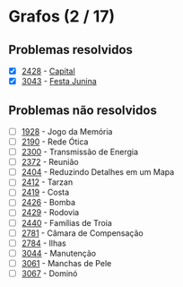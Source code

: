 # Grafos (2 / 17)



## Problemas resolvidos

  - [x]  [2428](https://www.urionlinejudge.com.br/judge/pt/problems/view/2428) - [Capital](https://github.dev/potigol/uoj-potigol/blob/master/src/2400/2428.poti)
  - [x]  [3043](https://www.urionlinejudge.com.br/judge/pt/problems/view/3043) - [Festa Junina](https://github.dev/potigol/uoj-potigol/blob/master/src/3000/3043.poti)

## Problemas não resolvidos

  - [ ]  [1928](https://www.urionlinejudge.com.br/judge/pt/problems/view/1928) - Jogo da Memória
  - [ ]  [2190](https://www.urionlinejudge.com.br/judge/pt/problems/view/2190) - Rede Ótica
  - [ ]  [2300](https://www.urionlinejudge.com.br/judge/pt/problems/view/2300) - Transmissão de Energia
  - [ ]  [2372](https://www.urionlinejudge.com.br/judge/pt/problems/view/2372) - Reunião
  - [ ]  [2404](https://www.urionlinejudge.com.br/judge/pt/problems/view/2404) - Reduzindo Detalhes em um Mapa
  - [ ]  [2412](https://www.urionlinejudge.com.br/judge/pt/problems/view/2412) - Tarzan
  - [ ]  [2419](https://www.urionlinejudge.com.br/judge/pt/problems/view/2419) - Costa
  - [ ]  [2426](https://www.urionlinejudge.com.br/judge/pt/problems/view/2426) - Bomba
  - [ ]  [2429](https://www.urionlinejudge.com.br/judge/pt/problems/view/2429) - Rodovia
  - [ ]  [2440](https://www.urionlinejudge.com.br/judge/pt/problems/view/2440) - Famílias de Troia
  - [ ]  [2781](https://www.urionlinejudge.com.br/judge/pt/problems/view/2781) - Câmara de Compensação
  - [ ]  [2784](https://www.urionlinejudge.com.br/judge/pt/problems/view/2784) - Ilhas
  - [ ]  [3044](https://www.urionlinejudge.com.br/judge/pt/problems/view/3044) - Manutenção
  - [ ]  [3061](https://www.urionlinejudge.com.br/judge/pt/problems/view/3061) - Manchas de Pele
  - [ ]  [3067](https://www.urionlinejudge.com.br/judge/pt/problems/view/3067) - Dominó